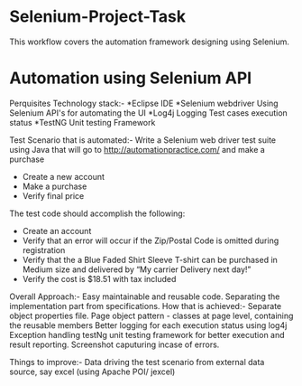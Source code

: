 # Selenium-Project-Task
This workflow covers the automation framework designing using Selenium.
# Automation using Selenium API
Perquisites Technology stack:-
*Eclipse	                 IDE
*Selenium webdriver	     Using Selenium API's for automating the UI
*Log4j 	                 Logging Test cases execution status
*TestNG	                 Unit testing Framework

Test Scenario that is automated:-
Write a Selenium web driver test suite using Java that will go to http://automationpractice.com/ and make a purchase
* Create a new account
* Make a purchase
* Verify final price

The test code should accomplish the following:
* Create an account
* Verify that an error will occur if the Zip/Postal Code is omitted during registration
* Verify that the a Blue Faded Shirt Sleeve T-shirt can be purchased in Medium size and delivered by “My carrier Delivery next day!”
* Verify the cost is  $18.51 with tax included

Overall Approach:- 
Easy maintainable and reusable code. Separating the implementation part from specifications.
How that is achieved:-
Separate object properties file.
Page object pattern - classes at page level, containing the reusable members
Better logging for each execution status using log4j
Exception handling 
testNg unit testing framework for better execution and result reporting.
Screenshot caputuring incase of errors.


Things to improve:-
Data driving the test scenario from external data source, say excel (using Apache POI/ jexcel)

